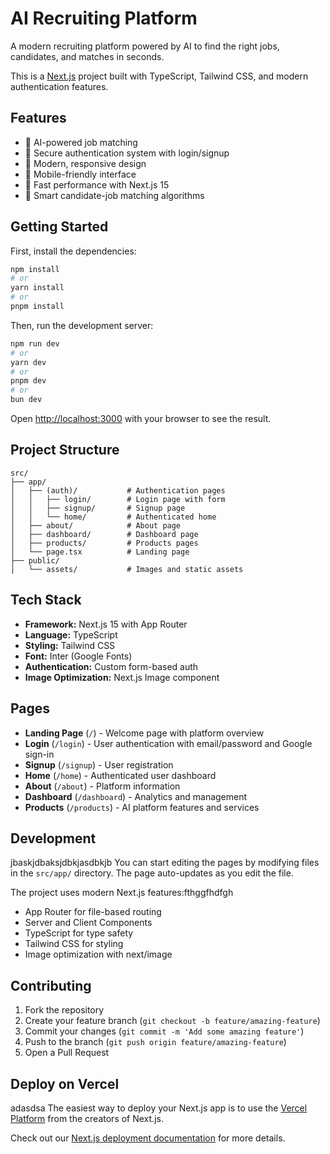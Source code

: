 # AI Recruiting Platform

A modern recruiting platform powered by AI to find the right jobs, candidates, and matches in seconds.

This is a [Next.js](https://nextjs.org) project built with TypeScript, Tailwind CSS, and modern authentication features.

## Features

- 🤖 AI-powered job matching
- 🔐 Secure authentication system with login/signup
- 🎨 Modern, responsive design
- 📱 Mobile-friendly interface
- 🚀 Fast performance with Next.js 15
- 🎯 Smart candidate-job matching algorithms

## Getting Started

First, install the dependencies:

```bash
npm install
# or
yarn install
# or
pnpm install
```

Then, run the development server:

```bash
npm run dev
# or
yarn dev
# or
pnpm dev
# or
bun dev
```

Open [http://localhost:3000](http://localhost:3000) with your browser to see the result.

## Project Structure

```
src/
├── app/
│   ├── (auth)/           # Authentication pages
│   │   ├── login/        # Login page with form
│   │   ├── signup/       # Signup page
│   │   └── home/         # Authenticated home
│   ├── about/            # About page
│   ├── dashboard/        # Dashboard page
│   ├── products/         # Products pages
│   └── page.tsx          # Landing page
├── public/
│   └── assets/           # Images and static assets
```

## Tech Stack

- **Framework:** Next.js 15 with App Router
- **Language:** TypeScript
- **Styling:** Tailwind CSS
- **Font:** Inter (Google Fonts)
- **Authentication:** Custom form-based auth
- **Image Optimization:** Next.js Image component

## Pages

- **Landing Page** (`/`) - Welcome page with platform overview
- **Login** (`/login`) - User authentication with email/password and Google sign-in
- **Signup** (`/signup`) - User registration
- **Home** (`/home`) - Authenticated user dashboard
- **About** (`/about`) - Platform information
- **Dashboard** (`/dashboard`) - Analytics and management
- **Products** (`/products`) - AI platform features and services

## Development
jbaskjdbaksjdbkjasdbkjb
You can start editing the pages by modifying files in the `src/app/` directory. The page auto-updates as you edit the file.

The project uses modern Next.js features:fthggfhdfgh
- App Router for file-based routing
- Server and Client Components
- TypeScript for type safety
- Tailwind CSS for styling
- Image optimization with next/image

## Contributing

1. Fork the repository
2. Create your feature branch (`git checkout -b feature/amazing-feature`)
3. Commit your changes (`git commit -m 'Add some amazing feature'`)
4. Push to the branch (`git push origin feature/amazing-feature`)
5. Open a Pull Request

## Deploy on Vercel
adasdsa
The easiest way to deploy your Next.js app is to use the [Vercel Platform](https://vercel.com/new?utm_medium=default-template&filter=next.js&utm_source=create-next-app&utm_campaign=create-next-app-readme) from the creators of Next.js.

Check out our [Next.js deployment documentation](https://nextjs.org/docs/app/building-your-application/deploying) for more details.

